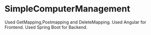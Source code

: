 # SimpleComputerManagement
Used GetMapping,Postmapping and DeleteMapping. Used Angular for Frontend. Used Spring Boot for Backend.
